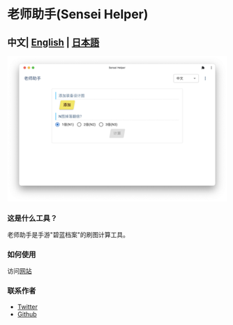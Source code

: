 # 老师助手(Sensei Helper)

## 中文| [English](../../README.md) | [日本語](../jp/README.md)

![home.png](home.png)

### 这是什么工具？
老师助手是手游"碧蓝档案"的刷图计算工具。


### 如何使用
访问[网站](https://sensei.help)

### 联系作者
* [Twitter](https://twitter.com/sensei_helper)
* [Github](https://github.com/edwardez/sensei-helper/issues)
